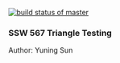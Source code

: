 [![build status of master](https://travis-ci.org/tsmith567/Triangle567.svg?branch=master)](https://travis-ci.org/synsyh/TriangleYS)
### **SSW 567 Triangle Testing**
Author: Yuning Sun
